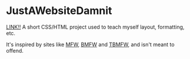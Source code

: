 # JustAWebsiteDamnit
[LINK!!](https://benjired94.github.io/JustAWebsiteDamnit/)
A short CSS/HTML project used to teach myself layout, formatting, etc.

It's inspired by sites like [MFW](http://motherfuckingwebsite.com/), [BMFW](http://bettermotherfuckingwebsite.com/) and [TBMFW](https://thebestmotherfuckingwebsite.co/), and isn't meant to offend.
